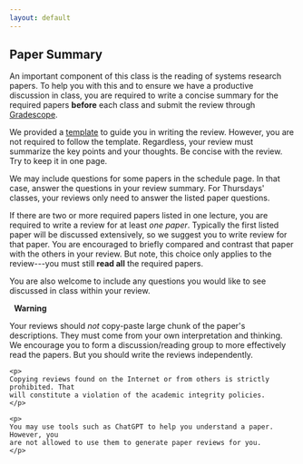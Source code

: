 ```yaml
---
layout: default
---
```


## Paper Summary

An important component of this class is the reading of systems research papers.
To help you with this and to ensure we have a productive discussion in class,
you are required to write a concise summary for the required papers
<b>before</b> each class and submit the review through
[Gradescope](https://www.gradescope.com).

We provided a [template](eecs582_review_summary.md) to guide you in writing the
review. However, you are not required to follow the template. Regardless, your
review must summarize the key points and your thoughts. Be concise with the
review. Try to keep it in one page.

We may include questions for some papers in the schedule page. In that case,
answer the questions in your review summary. <span class="text-info">For Thursdays' 
classes, your reviews only need to answer the listed paper questions.</span>

If there are two or more required papers listed in one lecture, you are
required to write a review for at least *one paper*. Typically the first listed
paper will be discussed extensively, so we suggest you to write review for that
paper. You are encouraged to briefly compared and contrast that paper with the
others in your review. But note, this choice only applies to the review---you
must still **read all** the required papers. 


You are also welcome to include any questions you would like to see discussed 
in class within your review.

<div class="card border-danger">
  <div class="card-header bg-danger text-white">
    <span class="bi bi-exclamation-triangle-fill"></span>&nbsp;&nbsp;<strong>Warning</strong>
  </div>
  <div class="card-body">
    <p>
    Your reviews should <i>not</i> copy-paste large chunk of the paper's descriptions.
    They must come from your own interpretation and thinking. We encourage you to 
    form a discussion/reading group to more effectively read the papers. But
    you should write the reviews independently.
    </p>

    <p>
    Copying reviews found on the Internet or from others is strictly prohibited. That
    will constitute a violation of the academic integrity policies.
    </p>

    <p>
    You may use tools such as ChatGPT to help you understand a paper. However, you 
    are not allowed to use them to generate paper reviews for you.
    </p>
  </div>
</div>
